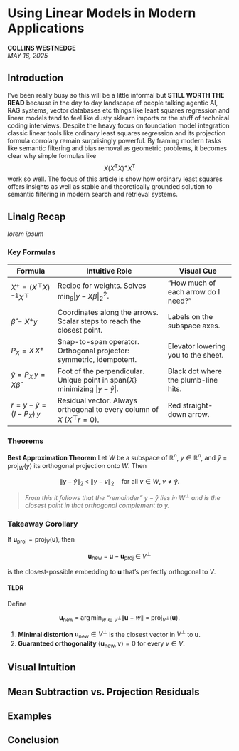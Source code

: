 # Using Linear Models in Modern Applications

**COLLINS WESTNEDGE**  
*MAY 16, 2025*

## Introduction
I've been really busy so this will be a little informal but **STILL WORTH THE READ** because in the day to day landscape of people talking agentic AI, RAG systems, vector databases etc things like least squares regression and linear models tend to feel like dusty sklearn imports or the stuff of technical coding interviews. Despite the heavy focus on foundation model integration classic linear tools like ordinary least squares regression and its projection formula corrolary remain surprisingly powerful. By framing modern tasks like semantic filtering and bias removal as geometric problems, it becomes clear why simple formulas like 
$$
X(X^{\mathsf T}X)^{+}X^{\mathsf T}
$$ 
work so well. The focus of this article is show how ordinary least squares offers insights as well as stable and theoretically grounded solution to semantic filtering in modern search and retrieval systems. 

## Linalg Recap

*lorem ipsum*

### Key Formulas

| Formula                                | Intuitive Role                                                                                   | Visual Cue                           |
| -------------------------------------- | ------------------------------------------------------------------------------------------------ | ------------------------------------ |
| $X^{+} = (X^{\!\top}X)^{-1}X^{\!\top}$ | Recipe for weights. Solves $\min_\beta\|y - X\beta\|_2^2$.                                   | “How much of each arrow do I need?”  |
| $\hat{\beta}=X^{+}y$                   | Coordinates along the arrows. Scalar steps to reach the closest point.                       | Labels on the subspace axes.         |
| $P_X = X\,X^{+}$                       | Snap-to-span operator. Orthogonal projector: symmetric, idempotent.                          | Elevator lowering you to the sheet.  |
| $\hat y = P_X\,y = X\hat{\beta}$       | Foot of the perpendicular. Unique point in $\mathrm{span}\{X\}$ minimizing $\|y - \hat y\|$. | Black dot where the plumb-line hits. |
| $r = y-\hat y = (I-P_X)\,y$            | Residual vector. Always orthogonal to every column of $X$ ($X^{\!\top}r=0$).                 | Red straight-down arrow.             |

### Theorems

**Best Approximation Theorem**
Let $W$ be a subspace of $\mathbb{R}^n$, $y\in\mathbb{R}^n$, and $\widehat y = \mathrm{proj}_W(y)$ its orthogonal projection onto $W$. Then

$$
\|y - \widehat{y}\|_2 \;<\; \|y - v\|_2
\quad\text{for all }v\in W,\;v\neq \widehat{y}.
$$

> *From this it follows that the “remainder” $y - \widehat{y}$ lies in $W^\perp$ and is the closest point in that orthogonal complement to $y$.*

### Takeaway Corollary

If $\mathbf{u}_{\text{proj}} = \mathrm{proj}_V(\mathbf{u})$, then

$$
\mathbf{u}_{\mathrm{new}}
\;=\;\mathbf{u} - \mathbf{u}_{\text{proj}}
\;\in\;V^\perp
$$

is the closest-possible embedding to $\mathbf{u}$ that’s perfectly orthogonal to $V$.

#### TLDR

Define

$$
\mathbf{u}_{\mathrm{new}}
\;=\;\arg\min_{w\in V^\perp}\|\mathbf{u}-w\|
\;=\;\mathrm{proj}_{V^\perp}(\mathbf{u}).
$$

1. **Minimal distortion**
   $\mathbf{u}_{\mathrm{new}}\in V^\perp$ is the closest vector in $V^\perp$ to $\mathbf{u}$.
2. **Guaranteed orthogonality**
   $\langle \mathbf{u}_{\mathrm{new}},\,v\rangle = 0$ for every $v\in V$.


## Visual Intuition
## Mean Subtraction vs. Projection Residuals
## Examples
## Conclusion

